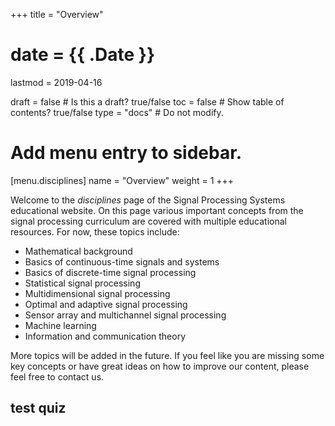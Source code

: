 +++
title = "Overview"

# date = {{ .Date }}
lastmod = 2019-04-16

draft = false  # Is this a draft? true/false
toc = false  # Show table of contents? true/false
type = "docs"  # Do not modify.

# Add menu entry to sidebar.
[menu.disciplines]
  name = "Overview"
  weight = 1
+++

Welcome to the *disciplines* page of the Signal Processing Systems educational website. On this page various important concepts from the signal processing curriculum are covered with multiple educational resources. For now, these topics include:

* Mathematical background
* Basics of continuous-time signals and systems
* Basics of discrete-time signal processing
* Statistical signal processing
* Multidimensional signal processing
* Optimal and adaptive signal processing
* Sensor array and multichannel signal processing
* Machine learning
* Information and communication theory

More topics will be added in the future. If you feel like you are missing some key concepts or have great ideas on how to improve our content, please feel free to contact us.


## test quiz
<div id="quizContainer" file="..//files/11.Quiz/quiz1.js" class="quiz-container"></div>
